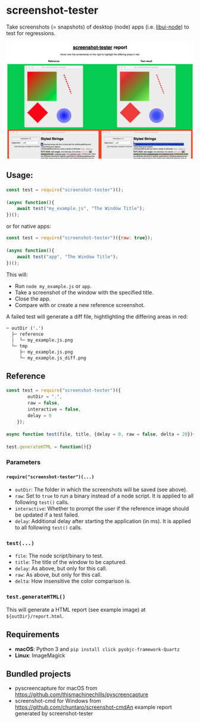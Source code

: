 # screenshot-tester

Take screenshots (= snapshots) of desktop (node) apps (i.e. [libui-node](https://github.com/parro-it/libui-node)) to test for regressions.

![An example report generated by screenshot-tester](report.png "HTML Report")

## Usage:

```js
const test = require("screenshot-tester")();

(async function(){
    await test("my_example.js", "The Window Title");
})();
```

or for native apps:

```js
const test = require("screenshot-tester")({raw: true});

(async function(){
    await test("app", "The Window Title");
})();
```

This will:
- Run `node my_example.js` or `app`.
- Take a screenshot of the window with the specified title.
- Close the app.
- Compare with or create a new reference screenshot.


A failed test will generate a diff file, hightlighting the differing areas in red:

```
─ outDir ('.')
  ├─ reference
  │  └─ my_example.js.png
  └─ tmp
     ├─ my_example.js.png
     └─ my_example.js_diff.png
```

## Reference

```js
const test = require("screenshot-tester")({
        outDir = ".",
        raw = false,
        interactive = false,
        delay = 0
    });

async function test(file, title, {delay = 0, raw = false, delta = 20}){}

test.generateHTML = function(){}
```

### Parameters

#### `require("screenshot-tester")(...)`
- `outDir`: The folder in which the screenshots will be saved (see above).
- `raw`: Set to `true` to run a binary instead of a node script. It is applied to all following `test()` calls.
- `interactive`: Whether to prompt the user if the reference image should be updated if a test failed.
- `delay`: Additional delay after starting the application (in ms). It is applied to all following `test()` calls.

### `test(...)`
- `file`: The node script/binary to test.
- `title`: The title of the window to be captured.
- `delay`: As above, but only for this call.
- `raw`: As above, but only for this call.
- `delta`: How insensitive the color comparison is.

### `test.generateHTML()`

This will generate a HTML report (see example image) at `${outDir}/report.html`.

## Requirements

- **macOS**: Python 3 and `pip install click pyobjc-framework-Quartz`
- **Linux**: ImageMagick

## Bundled projects

- pyscreencapture for macOS from https://github.com/thismachinechills/pyscreencapture
- screenshot-cmd for Windows from https://github.com/chuntaro/screenshot-cmdAn example report generated by screenshot-tester
